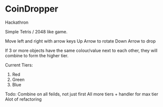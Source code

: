 # CoinDropper
Hackathron

Simple Tetris / 2048 like game.

Move left and right with arrow keys
Up Arrow to rotate
Down Arrow to drop

If 3 or more objects have the same colour/value next to each other, they will combine to form the higher tier.

Current Tiers:
1. Red
2. Green
3. Blue

Todo:
Combine on all feilds, not just first
All more tiers + handler for max tier
Alot of refactoring

